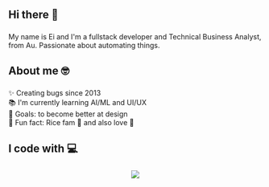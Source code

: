 ## Hi there 👋
###

<p align="left">My name is Ei and I'm a fullstack developer and Technical Business Analyst, from Au. Passionate about automating things.</p>

###


## About me 🤓
###

<p align="left">✨ Creating bugs since 2013<br>📚 I'm currently learning AI/ML and UI/UX<br>🎯 Goals: to become better at design<br>🎲 Fun fact: Rice fam 🍚 and also love 🍕</p>

###

<h2 align="left">I code with 💻</h2>

###
<p align="center">
  <a href="https://skillicons.dev">
    <img src="https://skillicons.dev/icons?i=python,java,react,html,css,bootstrap,spring,docker" />
  </a>
</p>

###
<!--
**eikyi/eikyi** is a ✨ _special_ ✨ repository because its `README.md` (this file) appears on your GitHub profile.

Here are some ideas to get you started:

- 🔭 I’m currently working on ...
- 🌱 I’m currently learning ...
- 👯 I’m looking to collaborate on ...
- 🤔 I’m looking for help with ...
- 💬 Ask me about ...
- 📫 How to reach me: ...
- 😄 Pronouns: ...
- ⚡ Fun fact: ...
-->
